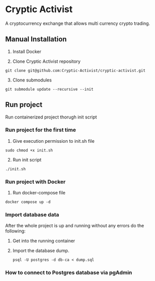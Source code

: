 # Cryptic Activist

A cryptocurrency exchange that allows multi currency crypto trading.

## Manual Installation

1. Install Docker

2. Clone Cryptic Activist repository

```
git clone git@github.com:Cryptic-Activist/cryptic-activist.git
```

3. Clone submodules

```
git submodule update --recursive --init
```

## Run project

Run containerized project thorugh init script

### Run project for the first time

1. Give execution permission to init.sh file

```
sudo chmod +x init.sh
```

2. Run init script

```
./init.sh
```

### Run project with Docker

1. Run docker-compose file

```
docker compose up -d
```

### Import database data

After the whole project is up and running without any errors do the following:

1. Get into the running container

2. Import the database dump.
   ```
   psql -U postgres -d db-ca < dump.sql
   ```

### How to connect to Postgres database via pgAdmin
